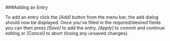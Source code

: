 ###Adding an Entry

To add an entry click the *[Add]* button from the menu bar, the add 
dialog should now be displayed. Once you've filled in the required/desired 
fields you can then press *[Save]* to add the entry, *[Apply]* to commit 
and continue editing or *[Cancel]* to abort (losing any unsaved changes).
